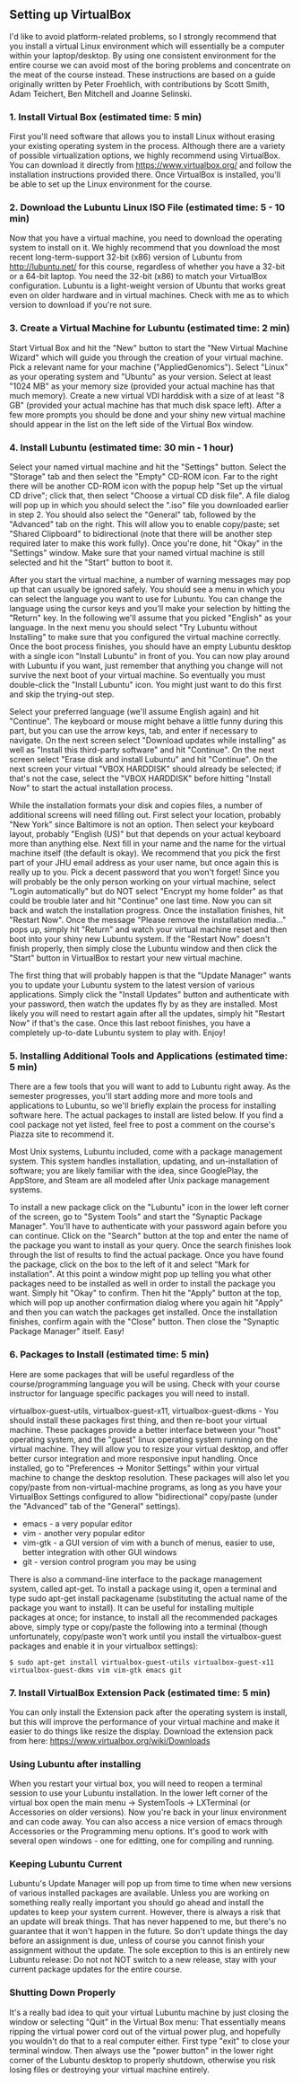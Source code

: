 ## Setting up VirtualBox 

I'd like to avoid platform-related problems, so I strongly recommend that you install a virtual Linux environment which will essentially be a computer within your laptop/desktop. By using one consistent environment for the entire course we can avoid most of the boring problems and concentrate on the meat of the course instead. These instructions are based on a guide originally written by Peter Froehlich, with contributions by Scott Smith, Adam Teichert, Ben Mitchell and Joanne Selinski.

### 1. Install Virtual Box (estimated time: 5 min)

First you'll need software that allows you to install Linux without erasing your existing operating system in the process. Although there are a variety of possible virtualization options, we highly recommend using VirtualBox. You can download it directly from https://www.virtualbox.org/ and follow the installation instructions provided there. Once VirtualBox is installed, you'll be able to set up the Linux environment for the course.

### 2. Download the Lubuntu Linux ISO File (estimated time: 5 - 10 min)

Now that you have a virtual machine, you need to download the operating system to install on it. We highly recommend that you download the most recent long-term-support 32-bit (x86) version of Lubuntu from http://lubuntu.net/ for this course, regardless of whether you have a 32-bit or a 64-bit laptop. You need the 32-bit (x86) to match your VirtualBox configuration. Lubuntu is a light-weight version of Ubuntu that works great even on older hardware and in virtual machines. Check with me as to which version to download if you're not sure.

### 3. Create a Virtual Machine for Lubuntu (estimated time: 2 min)

Start Virtual Box and hit the "New" button to start the "New Virtual Machine Wizard" which will guide you through the creation of your virtual machine. Pick a relevant name for your machine ("AppliedGenomics"). Select "Linux" as your operating system and "Ubuntu" as your version. Select at least "1024 MB" as your memory size (provided your actual machine has that much memory). Create a new virtual VDI harddisk with a size of at least "8 GB" (provided your actual machine has that much disk space left). After a few more prompts you should be done and your shiny new virtual machine should appear in the list on the left side of the Virtual Box window.

### 4. Install Lubuntu (estimated time: 30 min - 1 hour)

Select your named virtual machine and hit the "Settings" button. Select the "Storage" tab and then select the "Empty" CD-ROM icon. Far to the right there will be another CD-ROM icon with the popup help "Set up the virtual CD drive"; click that, then select "Choose a virtual CD disk file". A file dialog will pop up in which you should select the ".iso" file you downloaded earlier in step 2. You should also select the "General" tab, followed by the "Advanced" tab on the right. This will allow you to enable copy/paste; set "Shared Clipboard" to bidirectional (note that there will be another step required later to make this work fully). Once you're done, hit "Okay" in the "Settings" window. Make sure that your named virtual machine is still selected and hit the "Start" button to boot it.

After you start the virtual machine, a number of warning messages may pop up that can usually be ignored safely. You should see a menu in which you can select the language you want to use for Lubuntu. You can change the language using the cursor keys and you'll make your selection by hitting the "Return" key. In the following we'll assume that you picked "English" as your language. In the next menu you should select "Try Lubuntu without Installing" to make sure that you configured the virtual machine correctly. Once the boot process finishes, you should have an empty Lubuntu desktop with a single icon "Install Lubuntu" in front of you. You can now play around with Lubuntu if you want, just remember that anything you change will not survive the next boot of your virtual machine. So eventually you must double-click the "Install Lubuntu" icon. You might just want to do this first and skip the trying-out step.

Select your preferred language (we'll assume English again) and hit "Continue". The keyboard or mouse might behave a little funny during this part, but you can use the arrow keys, tab, and enter if necessary to navigate. On the next screen select "Download updates while installing" as well as "Install this third-party software" and hit "Continue". On the next screen select "Erase disk and install Lubuntu" and hit "Continue". On the next screen your virtual "VBOX HARDDISK" should already be selected; if that's not the case, select the "VBOX HARDDISK" before hitting "Install Now" to start the actual installation process.

While the installation formats your disk and copies files, a number of additional screens will need filling out. First select your location, probably "New York" since Baltimore is not an option. Then select your keyboard layout, probably "English (US)" but that depends on your actual keyboard more than anything else. Next fill in your name and the name for the virtual machine itself (the default is okay). We recommend that you pick the first part of your JHU email address as your user name, but once again this is really up to you. Pick a decent password that you won't forget! Since you will probably be the only person working on your virtual machine, select "Login automatically" but do NOT select "Encrypt my home folder" as that could be trouble later and hit "Continue" one last time. Now you can sit back and watch the installation progress. Once the installation finishes, hit "Restart Now". Once the message "Please remove the installation media..." pops up, simply hit "Return" and watch your virtual machine reset and then boot into your shiny new Lubuntu system. If the "Restart Now" doesn't finish properly, then simply close the Lubuntu window and then click the "Start" button in VirtualBox to restart your new virtual machine.

The first thing that will probably happen is that the "Update Manager" wants you to update your Lubuntu system to the latest version of various applications. Simply click the "Install Updates" button and authenticate with your password, then watch the updates fly by as they are installed. Most likely you will need to restart again after all the updates, simply hit "Restart Now" if that's the case. Once this last reboot finishes, you have a completely up-to-date Lubuntu system to play with. Enjoy!

### 5. Installing Additional Tools and Applications (estimated time: 5 min)

There are a few tools that you will want to add to Lubuntu right away. As the semester progresses, you'll start adding more and more tools and applications to Lubuntu, so we'll briefly explain the process for installing software here. The actual packages to install are listed below. If you find a cool package not yet listed, feel free to post a comment on the course's Piazza site to recommend it.

Most Unix systems, Lubuntu included, come with a package management system. This system handles installation, updating, and un-installation of software; you are likely familiar with the idea, since GooglePlay, the AppStore, and Steam are all modeled after Unix package management systems.

To install a new package click on the "Lubuntu" icon in the lower left corner of the screen, go to "System Tools" and start the "Synaptic Package Manager". You'll have to authenticate with your password again before you can continue. Click on the "Search" button at the top and enter the name of the package you want to install as your query. Once the search finishes look through the list of results to find the actual package. Once you have found the package, click on the box to the left of it and select "Mark for installation". At this point a window might pop up telling you what other packages need to be installed as well in order to install the package you want. Simply hit "Okay" to confirm. Then hit the "Apply" button at the top, which will pop up another confirmation dialog where you again hit "Apply" and then you can watch the packages get installed. Once the installation finishes, confirm again with the "Close" button. Then close the "Synaptic Package Manager" itself. Easy!

### 6. Packages to Install (estimated time: 5 min)

Here are some packages that will be useful regardless of the course/programming language you will be using. Check with your course instructor for language specific packages you will need to install.

virtualbox-guest-utils, virtualbox-guest-x11, virtualbox-guest-dkms - You should install these packages first thing, and then re-boot your virtual machine. These packages provide a better interface between your "host" operating system, and the "guest" linux operating system running on the virtual machine. They will allow you to resize your virtual desktop, and offer better cursor integration and more responsive input handling. Once installed, go to "Preferences -> Monitor Settings" within your virtual machine to change the desktop resolution. These packages will also let you copy/paste from non-virtual-machine programs, as long as you have your VirtualBox Settings configured to allow "bidirectional" copy/paste (under the "Advanced" tab of the "General" settings).

- emacs - a very popular editor
- vim - another very popular editor
- vim-gtk - a GUI version of vim with a bunch of menus, easier to use, better integration with other GUI windows
- git - version control program you may be using

There is also a command-line interface to the package management system, called apt-get. To install a package using it, open a terminal and type sudo apt-get install packagename (substituting the actual name of the package you want to install). It can be useful for installing multiple packages at once; for instance, to install all the recommended packages above, simply type or copy/paste the following into a terminal (though unfortunately, copy/paste won't work until you install the virtualbox-guest packages and enable it in your virtualbox settings):

```
$ sudo apt-get install virtualbox-guest-utils virtualbox-guest-x11 virtualbox-guest-dkms vim vim-gtk emacs git
```

### 7. Install VirtualBox Extension Pack (estimated time: 5 min)

You can only install the Extension pack after the operating system is install, but this will improve the performance of your virtual machine and make it easier to do things like resize the display. Download the extension pack from here: https://www.virtualbox.org/wiki/Downloads

### Using Lubuntu after installing

When you restart your virtual box, you will need to reopen a terminal session to use your Lubuntu installation. In the lower left corner of the virtual box open the main menu -> SystemTools -> LXTerminal (or Accessories on older versions). Now you're back in your linux environment and can code away. You can also access a nice version of emacs through Accessories or the Programming menu options. It's good to work with several open windows - one for editting, one for compiling and running.

### Keeping Lubuntu Current

Lubuntu's Update Manager will pop up from time to time when new versions of various installed packages are available. Unless you are working on something really really important you should go ahead and install the updates to keep your system current. However, there is always a risk that an update will break things. That has never happened to me, but there's no guarantee that it won't happen in the future. So don't update things the day before an assignment is due, unless of course you cannot finish your assignment without the update. The sole exception to this is an entirely new Lubuntu release: Do not not NOT switch to a new release, stay with your current package updates for the entire course.

### Shutting Down Properly

It's a really bad idea to quit your virtual Lubuntu machine by just closing the window or selecting "Quit" in the Virtual Box menu: That essentially means ripping the virtual power cord out of the virtual power plug, and hopefully you wouldn't do that to a real computer either. First type "exit" to close your terminal window. Then always use the "power button" in the lower right corner of the Lubuntu desktop to properly shutdown, otherwise you risk losing files or destroying your virtual machine entirely.

